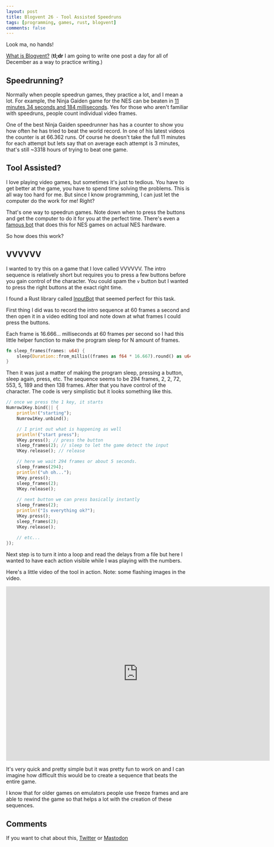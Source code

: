 ```yaml
---
layout: post
title: Blogvent 26 - Tool Assisted Speedruns
tags: [programming, games, rust, blogvent]
comments: false
---
```


Look ma, no hands!

[What is Blogvent?](/2022-11-27-blogvent-calendar/) (**tl;dr** I am going to write one post a day for all of December as a way to practice writing.)

## Speedrunning?

Normally when people speedrun games, they practice a lot, and I mean a lot. For example, the Ninja Gaiden game for the NES can be beaten in [11 minutes 34 seconds and 184 milliseconds](https://www.speedrun.com/ngnes/run/zq7ejl1m). Yes for those who aren't familiar with speedruns, people count individual video frames.

One of the best Ninja Gaiden speedrunner has has a counter to show you how often he has tried to beat the world record. In one of his latest videos the counter is at 66.362 runs. Of course he doesn't take the full 11 minutes for each attempt but lets say that on average each attempt is 3 minutes, that's still ~3318 hours of trying to beat one game.

## Tool Assisted?

I love playing video games, but sometimes it's just to tedious. You have to get better at the game, you have to spend time solving the problems. This is all way too hard for me. But since I know programming, I can just let the computer do the work for me! Right?

That's one way to speedrun games. Note down when to press the buttons and get the computer to do it for you at the perfect time. There's even a [famous bot](https://en.wikipedia.org/wiki/TASBot) that does this for NES games on actual NES hardware.

So how does this work?

## VVVVVV

I wanted to try this on a game that I love called VVVVVV. The intro sequence is relatively short but requires you to press a few buttons before you gain control of the character. You could spam the `v` button but I wanted to press the right buttons at the exact right time.

I found a Rust library called [InputBot](https://github.com/obv-mikhail/InputBot) that seemed perfect for this task.

First thing I did was to record the intro sequence at 60 frames a second and then open it in a video editing tool and note down at what frames I could press the buttons.

Each frame is 16.666... milliseconds at 60 frames per second so I had this little helper function to make the program sleep for N amount of frames.

```rust
fn sleep_frames(frames: u64) {
    sleep(Duration::from_millis((frames as f64 * 16.667).round() as u64));
}
```

Then it was just a matter of making the program sleep, pressing a button, sleep again, press, etc. The sequence seems to be 294 frames, 2, 2, 72, 553, 5, 189 and then 138 frames. After that you have control of the character. The code is very simplistic but it looks something like this.

```rust
// once we press the 1 key, it starts
Numrow1Key.bind(|| {
    println!("starting");
    Numrow1Key.unbind();

    // I print out what is happening as well
    println!("start press");
    VKey.press(); // press the button
    sleep_frames(2); // sleep to let the game detect the input
    VKey.release(); // release

    // here we wait 294 frames or about 5 seconds.
    sleep_frames(294);
    println!("uh oh...");
    VKey.press();
    sleep_frames(2);
    VKey.release();
    
    // next button we can press basically instantly
    sleep_frames(2);
    println!("Is everything ok?");
    VKey.press();
    sleep_frames(2);
    VKey.release();
    
    // etc...
});
```

Next step is to turn it into a loop and read the delays from a file but here I wanted to have each action visible while I was playing with the numbers.

Here's a little video of the tool in action. Note: some flashing images in the video.

<iframe src="https://www.youtube.com/embed/rY7vT7OnEC4" frameborder="0" allowfullscreen style="position: relative; top: 0; left: 0; width: 720px; height: 476px"></iframe>

It's very quick and pretty simple but it was pretty fun to work on and I can imagine how difficult this would be to create a sequence that beats the entire game.

I know that for older games on emulators people use freeze frames and are able to rewind the game so that helps a lot with the creation of these sequences.

## Comments

If you want to chat about this, [Twitter](https://twitter.com/olafurw/status/1607356010053632000) or [Mastodon](https://mastodon.social/@olafurw/109580027319943029)